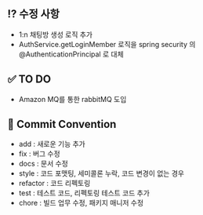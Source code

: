 
## :interrobang:  수정 사항
- 1:n 채팅방 생성 로직 추가
- AuthService.getLoginMember 로직을 spring security 의 @AuthenticationPrincipal 로 대체


## :white_check_mark: TO DO
- Amazon MQ를 통한 rabbitMQ 도입

  
## :construction: Commit Convention
- add : 새로운 기능 추가
- fix : 버그 수정
- docs : 문서 수정
- style : 코드 포맷팅, 세미콜론 누락, 코드 변경이 없는 경우
- refactor : 코드 리펙토링
- test : 테스트 코드, 리펙토링 테스트 코드 추가
- chore : 빌드 업무 수정, 패키지 매니저 수정
